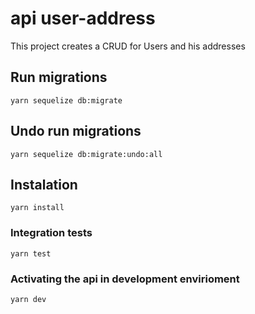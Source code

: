 # api user-address

This project creates a CRUD for Users and his addresses 

## Run migrations 

```yarn sequelize db:migrate```

## Undo run migrations 

```yarn sequelize db:migrate:undo:all```

## Instalation 

```yarn install```

### Integration tests

```yarn test```

### Activating the api in development envirioment

```yarn dev```

